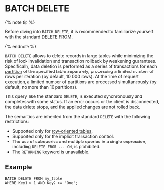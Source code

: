 # BATCH DELETE

{% note tip %}

Before diving into `BATCH DELETE`, it is recommended to familiarize yourself with the standard [DELETE FROM](delete.md).

{% endnote %}

`BATCH DELETE` allows to delete records in large tables while minimizing the risk of lock invalidation and transaction rollback by weakening guarantees. Specifically, data deletion is performed as a series of transactions for each [partition](../../../concepts/datamodel/table.md#partitioning) of the specified table separately, processing a limited number of rows per iteration (by default, 10 000 rows). At the time of request execution, a limited number of partitions are processed simultaneously (by default, no more than 10 partitions).

This query, like the standard `DELETE`, is executed synchronously and completes with some status. If an error occurs or the client is disconnected, the data delete stops, and the applied changes are not rolled back.

The semantics are inherited from the standard `DELETE` with the following restrictions:

* Supported only for [row-oriented tables](../../../concepts/glossary.md#row-oriented-table).
* Supported only for the implicit transaction control.
* The use of subqueries and multiple queries in a single expression, including `DELETE FROM ... ON`, is prohibited.
* The `RETURNING` keyword is unavailable.

## Example

```yql
BATCH DELETE FROM my_table
WHERE Key1 > 1 AND Key2 >= "One";
```
